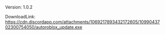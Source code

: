 Version: 1.0.2

DownloadLink: https://cdn.discordapp.com/attachments/1069217893432172605/1099043702300754050/autoroblox_update.exe
